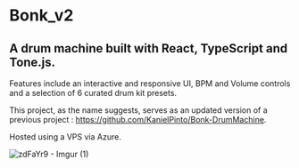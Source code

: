 # Bonk_v2


## A drum machine built with React, TypeScript and Tone.js.

Features include an interactive and responsive UI, BPM and Volume controls and a selection of 6 curated drum kit presets.

This project, as the name suggests, serves as an updated version of a previous project :
https://github.com/KanielPinto/Bonk-DrumMachine.

Hosted using a VPS via Azure.


![zdFaYr9 - Imgur (1)](https://user-images.githubusercontent.com/95185674/224350543-2c83fa52-6ab1-49d1-8d26-30423838d3ac.png)
